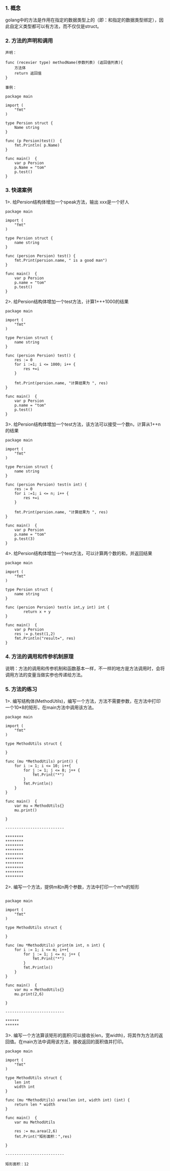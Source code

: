 ### 1. 概念
golang中的方法是作用在指定的数据类型上的（即：和指定的数据类型绑定），因此自定义类型都可以有方法，而不仅仅是struct。

### 2. 方法的声明和调用
```
声明：

func (recevier type) methodName(参数列表) (返回值列表){
	方法体
	return 返回值
}

事例：

package main

import (
	"fmt"
)

type Persion struct {
	Name string
}

func (p Persion)test()  {
	fmt.Println( p.Name)
}

func main()  {
	var p Persion
	p.Name = "tom"
	p.test()
}

```

### 3. 快速案例

1>. 给Persion结构体增加一个speak方法，输出 xxx是一个好人

```
package main

import (
	"fmt"
)

type Persion struct {
	name string
}

func (persion Persion) test() {
	fmt.Print(persion.name, " is a good man")
}

func main()  {
	var p Persion
	p.name = "tom"
	p.test()
}
```

2>. 给Persion结构体增加一个test方法，计算1+++1000的结果

```
package main

import (
	"fmt"
)

type Persion struct {
	name string
}

func (persion Persion) test() {
	res := 0
	for i :=1; i <= 1000; i++ {
		res +=i
	}

	fmt.Print(persion.name, "计算结果为 ", res)
}

func main()  {
	var p Persion
	p.name = "tom"
	p.test()
}
```
3>. 给Persion结构体增加一个test方法，该方法可以接受一个数n，计算从1++n的结果

```
package main

import (
	"fmt"
)

type Persion struct {
	name string
}

func (persion Persion) test(n int) {
	res := 0
	for i :=1; i <= n; i++ {
		res +=i
	}

	fmt.Print(persion.name, "计算结果为 ", res)
}

func main()  {
	var p Persion
	p.name = "tom"
	p.test(3)
}
```
4>. 给Persion结构体增加一个test方法，可以计算两个数的和，并返回结果

```
package main

import (
	"fmt"
)

type Persion struct {
	name string
}

func (persion Persion) test(x int,y int) int {
		return x + y
}

func main()  {
	var p Persion
	res := p.test(1,2)
	fmt.Println("result=", res)
}
```

### 4. 方法的调用和传参机制原理

说明：方法的调用和传参机制和函数基本一样，不一样的地方是方法调用时，会将调用方法的变量当做实参也传递给方法。


### 5. 方法的练习

1>. 编写结构体(MethodUtils)，编写一个方法，方法不需要参数，在方法中打印一个10*8的矩形，在main方法中调用该方法。

```
package main

import (
	"fmt"
)

type MethodUtils struct {

}

func (mu *MethodUtils) print() {
	for i := 1; i <= 10; i++{
		for j := 1; j <= 8; j++ {
			fmt.Print("*")
		}
		fmt.Println()
	}
}

func main()  {
	var mu = MethodUtils{}
	mu.print()

}

--------------------------

********
********
********
********
********
********
********
********
********
********

```

2>. 编写一个方法，提供m和n两个参数，方法中打印一个m*n的矩形

```

package main

import (
	"fmt"
)

type MethodUtils struct {

}

func (mu *MethodUtils) print(m int, n int) {
	for i := 1; i <= m; i++{
		for j := 1; j <= n; j++ {
			fmt.Print("*")
		}
		fmt.Println()
	}
}

func main()  {
	var mu = MethodUtils{}
	mu.print(2,6)

}

--------------------------

******
******

```
3>. 编写一个方法算该矩形的面积(可以接收长len，宽width)，将其作为方法的返回值。在main方法中调用该方法，接收返回的面积值并打印。

```
package main

import (
	"fmt"
)

type MethodUtils struct {
	len int
	width int
}

func (mu *MethodUtils) area(len int, width int) (int) {
	return len * width
}

func main()  {
	var mu MethodUtils

	res := mu.area(2,6)
	fmt.Print("矩形面积：",res)

}

--------------------------

矩形面积：12

```


